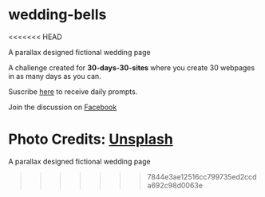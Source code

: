 # wedding-bells
<<<<<<< HEAD

A parallax designed fictional wedding page

A challenge created for **30-days-30-sites** where you create 30 webpages in as many days as you can.

Suscribe [here](http://www.subscribepage.com/30days30sites) to receive daily prompts.

Join the discussion on [Facebook](https://web.facebook.com/groups/30days30sites/)

Photo Credits: [Unsplash](http://unsplash.com/)
=======
A parallax designed fictional wedding page
>>>>>>> 7844e3ae12516cc799735ed2ccda692c98d0063e
